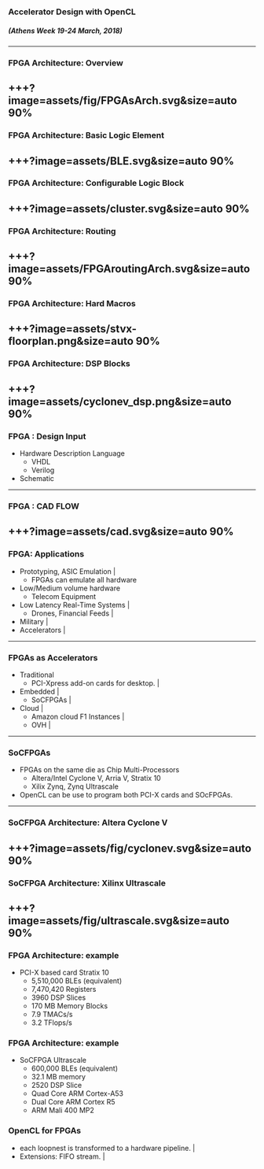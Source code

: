 ### Accelerator Design with OpenCL
##### (Athens Week 19-24 March, 2018) 
---
### FPGA Architecture: Overview
+++?image=assets/fig/FPGAsArch.svg&size=auto 90%
---
### FPGA Architecture: Basic Logic Element
+++?image=assets/BLE.svg&size=auto 90%
---
### FPGA Architecture: Configurable Logic Block
+++?image=assets/cluster.svg&size=auto 90%
---
### FPGA Architecture: Routing
+++?image=assets/FPGAroutingArch.svg&size=auto 90%
---
### FPGA Architecture: Hard Macros
+++?image=assets/stvx-floorplan.png&size=auto 90%
---
### FPGA Architecture: DSP Blocks
+++?image=assets/cyclonev_dsp.png&size=auto 90%
---
### FPGA : Design Input
* Hardware Description Language
	* VHDL 
	* Verilog
* Schematic
---
### FPGA : CAD FLOW
+++?image=assets/cad.svg&size=auto 90%
---
### FPGA: Applications
* Prototyping, ASIC Emulation |
	- FPGAs can emulate all hardware
* Low/Medium  volume hardware
	* Telecom Equipment
* Low Latency Real-Time Systems |
	* Drones, Financial Feeds |
* Military |
* Accelerators |

---

### FPGAs as Accelerators
- Traditional
	- PCI-Xpress add-on cards for desktop. |
- Embedded |
	- SoCFPGAs | 
- Cloud |
	-	Amazon cloud F1 Instances |
	- 	OVH |

---
### SoCFPGAs
* FPGAs on the same die as Chip Multi-Processors
	- Altera/Intel Cyclone V, Arria V, Stratix 10
	- Xilix Zynq, Zynq Ultrascale
* OpenCL can be use to program both PCI-X cards and SOcFPGAs.
---
### SoCFPGA Architecture: Altera Cyclone V
+++?image=assets/fig/cyclonev.svg&size=auto 90%
---
### SoCFPGA Architecture: Xilinx Ultrascale
+++?image=assets/fig/ultrascale.svg&size=auto 90%
---
### FPGA Architecture: example
* PCI-X based card Stratix 10
	- 5,510,000 BLEs (equivalent)
	- 7,470,420 Registers
	- 3960 DSP Slices
	- 170 MB Memory Blocks
	- 7.9 TMACs/s
	- 3.2 TFlops/s
### FPGA Architecture: example
* SoCFPGA Ultrascale
	- 600,000 BLEs (equivalent)
	- 32.1 MB memory
	- 2520 DSP Slice
	- Quad Core ARM Cortex-A53
	- Dual Core ARM Cortex R5
	- ARM Mali 400 MP2
### OpenCL for FPGAs
- each loopnest is transformed to a hardware pipeline. |
- Extensions: FIFO stream. |

	

